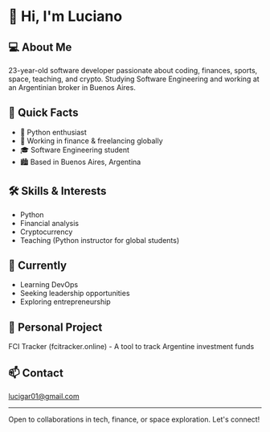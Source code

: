 # 👋 Hi, I'm Luciano

## 💻 About Me
23-year-old software developer passionate about coding, finances, sports, space, teaching, and crypto. Studying Software Engineering and working at an Argentinian broker in Buenos Aires.

## 🚀 Quick Facts
- 🐍 Python enthusiast
- 💼 Working in finance & freelancing globally
- 🎓 Software Engineering student
- 🏙️ Based in Buenos Aires, Argentina

## 🛠️ Skills & Interests
- Python
- Financial analysis
- Cryptocurrency
- Teaching (Python instructor for global students)

## 🌱 Currently
- Learning DevOps
- Seeking leadership opportunities
- Exploring entrepreneurship

## 🚀 Personal Project
FCI Tracker (fcitracker.online) - A tool to track Argentine investment funds

## 📫 Contact
lucigar01@gmail.com

---

Open to collaborations in tech, finance, or space exploration. Let's connect!
